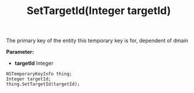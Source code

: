 ﻿---
uid: crmscript_ref_NSTemporaryKeyInfo_SetTargetId
title: SetTargetId(Integer targetId)
intellisense: NSTemporaryKeyInfo.SetTargetId
keywords: NSTemporaryKeyInfo, GetTargetId
so.topic: reference
---

The primary key of the entity this temporary key is for, dependent of dmain

**Parameter:** 
 - **targetId** Integer

```crmscript
NSTemporaryKeyInfo thing;
Integer targetId;
thing.SetTargetId(targetId);
```

